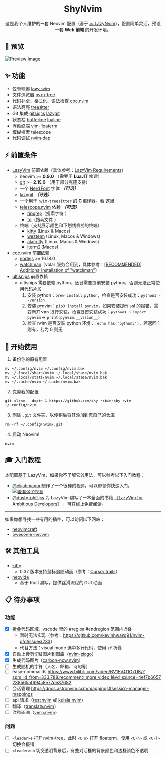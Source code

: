 <h1 align="center">ShyNvim</h1>

<p align="center">
这是我个人维护的一套 Neovim 配置（基于  <a href="https://github.com/LazyVim">💤 LazyNvim</a>），配置简单灵活，预设一套 <b>Web 前端</b> 的开发环境。
</p>

## 🌟 预览

![Preview Image](https://s2.loli.net/2024/12/05/sUzNPo2hX8CyeR7.png)

## ✨ 功能

- 包管理器 [lazy.nvim](https://github.com/folke/lazy.nvim)
- 文件浏览器 [nvim-tree](https://github.com/nvim-tree/nvim-tree.lua)
- 代码补全、格式化、语法检查 [coc.nvim](https://github.com/neoclide/coc.nvim)
- 语法高亮 [treesitter](https://github.com/nvim-treesitter/nvim-treesitter)
- Git 集成 [gitsigns](https://github.com/lewis6991/gitsigns.nvim) [lazygit](https://github.com/jesseduffield/lazygit)
- 状态栏 [bufferline](https://github.com/akinsho/bufferline.nvim) [lualine](https://github.com/nvim-lualine/lualine.nvim)
- 浮动终端 [vim-floaterm](https://github.com/voldikss/vim-floaterm)
- 模糊搜索 [telescope](https://github.com/nvim-telescope/telescope.nvim)
- 代码调试 [nvim-dap](https://github.com/mfussenegger/nvim-dap)

## ⚡️ 前置条件

- [LazyVim](https://www.lazyvim.org/) 前置依赖（具体参考：[LazyVim Requirements](https://www.lazyvim.org/#%EF%B8%8F-requirements)）
  - [neovim](https://neovim.io/) >= **0.9.0** （需要用 **LuaJIT** 构建）
  - [git](https://git-scm.com/) >= **2.19.0** （用于部分克隆支持）
  - 一个 [Nerd Font](https://www.nerdfonts.com/) 字体 **_（可选）_**
  - [lazygit](https://github.com/jesseduffield/lazygit) **_（可选）_**
  - 一个用于 `nvim-treesitter` 的 **C** 编译器。看 [这里](https://github.com/nvim-treesitter/nvim-treesitter#requirements)
  - [telescope.nvim](https://github.com/nvim-telescope/telescope.nvim) 依赖 **_（可选）_**
    - [ripgrep](https://github.com/BurntSushi/ripgrep)（搜索字符 ）
    - [fd](https://github.com/sharkdp/fd)（搜索文件 ）
  - 终端（支持展示颜色和下划线样式的终端）
    - [kitty](https://github.com/kovidgoyal/kitty) (Linux & Macos)
    - [wezterm](https://github.com/wez/wezterm) (Linux, Macos & Windows)
    - [alacritty](https://github.com/alacritty/alacritty) (Linux, Macos & Windows)
    - [iterm2](https://iterm2.com/) (Macos)
- [coc.nvim](https://github.com/neoclide/coc.nvim) 前置依赖
  - [nodejs](https://nodejs.org/en/download/) >= 16.18.0
  - [watchman](https://facebook.github.io/watchman/)（volar 服务会用到，具体参考：[[RECOMMENDED] Additional installation of "watchman"](https://github.com/yaegassy/coc-volar?tab=readme-ov-file#recommended-additional-installation-of-watchman)）
- [ultisnips](https://github.com/SirVer/ultisnips) 前置依赖
  - ultisnips 需要依赖 python，因此需要提前安装 python，否则无法正常使用代码片段
    1. 安装 python：`brew install python`，检查是否安装成功：`python3 --version`
    2. 安装 pynvim：`pip3 install pynvim`，如果安装提示 ssl 的报错，需要断开 vpn 进行安装，检查是否安装成功：`python3` -> `import pynvim` -> `print(pynvim.__vesion__)`
    3. 检查 nvim 是否安装 python 环境：`:echo has('python3')`，若返回 1 则有，若为 0 则无

## 🚀 开始使用

1. 备份你的原有配置

```shell
mv ~/.config/nvim ~/.config/nvim.bak
mv ~/.local/share/nvim ~/.local/share/nvim.bak
mv ~/.local/state/nvim ~/.local/state/nvim.bak
mv ~/.cache/nvim ~/.cache/nvim.bak
```

2. 克隆我的配置

```shell
git clone --depth 1 https://github.com/shy-robin/shy-nvim ~/.config/nvim
```

3. 删除 `.git` 文件夹，以便稍后将其添加到您自己的仓库

```shell
rm -rf ~/.config/nvim/.git
```

4. 启动 Neovim!

```shell
nvim
```

## 🎓 入门教程

本配置基于 LazyVim，如果你不了解它的用法，可以参考以下入门教程：

- [@elijahmanor](https://github.com/elijahmanor) 制作了一个很棒的视频，可以带领你快速入门。[![查看这个视频](https://img.youtube.com/vi/N93cTbtLCIM/hqdefault.jpg)](https://www.youtube.com/watch?v=N93cTbtLCIM)
- [@dusty-phillips](https://github.com/dusty-phillips) 为 LazyVim 编写了一本全面的书籍
  [《LazyVim for Ambitious Developers》](https://lazyvim-ambitious-devs.phillips.codes)
  ，可在线上免费阅读。

---

如果你想寻找一些有用的插件，可以访问以下网站：

- [neovimcraft](https://neovimcraft.com/)
- [awesome-neovim](https://github.com/rockerBOO/awesome-neovim)

## 🛠️ 其他工具

- [kitty](https://sw.kovidgoyal.net/kitty/)
  - 0.37 版本支持鼠标追随动画（参考：[Cursor trails](https://sw.kovidgoyal.net/kitty/changelog/#cursor-trails-0-37)）
- [neovide](https://neovide.dev/)
  - 基于 Rust 编写，提供丝滑流程的 GUI 动画

## 📋 待办事项

### 功能

- [x] 折叠代码区域，vscode 里的 #region #endregion 范围内折叠
  - 暂时无法实现（参考：<https://github.com/kevinhwang91/nvim-ufo/issues/233>）
  - 代替方法：visual mode 选中多行代码，使用 `zf` 折叠
- [x] 自动上传剪切板图片到图库（[nvim-picgo](https://github.com/askfiy/nvim-picgo)）
- [x] 生成代码图片（[carbon-now.nvim](https://github.com/ellisonleao/carbon-now.nvim)）
- [ ] 生成随机的字符（人名、邮箱、诗句等）
- [ ] easy-commands <https://www.bilibili.com/video/BV1EV411G7UK/?spm_id_from=333.788.recommend_more_video.1&vd_source=4ef7b6657238565af69458e77de87682>
- [ ] 会话管理 <https://docs.astronvim.com/mappings#session-manager-mappings>
- [ ] api 请求（[rest.nvim](https://github.com/rest-nvim/rest.nvim) 或 [kulala.nvim](https://github.com/mistweaverco/kulala.nvim))
- [ ] 翻译（[translate.nvim](https://github.com/uga-rosa/translate.nvim)）
- [ ] 注释画图（[venn.nvim](https://github.com/jbyuki/venn.nvim)）

### 问题

- [ ] `<leader>e` 打开 nvim-tree，此时 `<C-o>` 打开 floaterm，使用 `<C-h>` 或 `<C-l>` 切换会报错
- [ ] `<leader>ub` 切换透明背景后，有些对话框的背景颜色和边框颜色不透明
